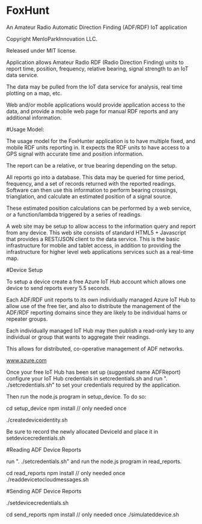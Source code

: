 
# FoxHunt
An Amateur Radio Automatic Direction Finding (ADF/RDF) IoT application

Copyright MenloParkInnovation LLC.

Released under MIT license.

Application allows Amateur Radio RDF (Radio Direction Finding) units
to report time, position, frequency, relative bearing, signal strength
to an IoT data service.

The data may be pulled from the IoT data service for analysis, real time plotting
on a map, etc.

Web and/or mobile applications would provide application access to the data, and
provide a mobile web page for manual RDF reports and any additional information.

#Usage Model:

The usage model for the FoxHunter application is to have multiple fixed,
and mobile RDF units reporting in. It expects the RDF units to have
access to a GPS signal with accurate time and position information.

The report can be a relative, or true bearing depending on the setup.

All reports go into a database. This data may be queried for time
period, frequency, and a set of records returned with the reported
readings. Software can then use this information to perform bearing
crossings, trianglation, and calculate an estimated position of
a signal source.

These estimated position calculations can be performed by a web
service, or a function/lambda triggered by a series of readings.

A web site may be setup to allow access to the information query
and report from any device. This web site consists of standard
HTML5 + Javascript that provides a REST/JSON client to the data
service. This is the basic infrastructure for mobile and tablet
access, in addition to providing the infrastructure for higher
level web applications services such as a real-time map.

#Device Setup

To setup a device create a free Azure IoT Hub account which allows one device
to send reports every 5.5 seconds.

Each ADF/RDF unit reports to its own individually managed Azure IoT Hub to
allow use of the free tier, and also to distribute the management of
the ADF/RDF reporting domains since they are likely to be individual
hams or repeater groups.

Each individually managed IoT Hub may then publish a read-only key
to any individual or group that wants to aggregate their readings.

This allows for distributed, co-operative management of ADF networks.

www.azure.com

Once your free IoT Hub has been set up (suggested name ADFReport)
configure your IoT Hub credentials in setcredentials.sh and run
". ./setcredentials.sh" to set your credentials required by the application.

Then run the node.js program in setup_device. To do so:

cd setup_device
npm install     // only needed once

./createdeviceidentity.sh

Be sure to record the newly allocated DeviceId and place it in setdevicecredentials.sh

#Reading ADF Device Reports

run ". ./setcredentials.sh" and run the node.js program in read_reports.

cd  read_reports
npm install  // only needed once
./readdevicetocloudmessages.sh

#Sending ADF Device Reports

./setdevicecredentials.sh

cd send_reports
npm install  // only needed once
./simulateddevice.sh

